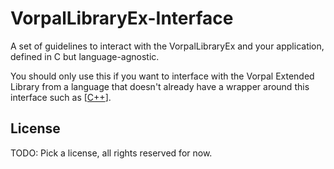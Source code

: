 



# VorpalLibraryEx-Interface
A set of guidelines to interact with the VorpalLibraryEx and your application, defined in C but language-agnostic. 

You should only use this if you want to interface with the Vorpal Extended Library from a language that doesn't already have a wrapper around this interface such as [[C++](https://github.com/VorpalAuth/VorpalLibraryEx-CPP)].



## License
TODO: Pick a license, all rights reserved for now.
